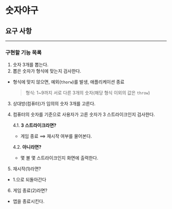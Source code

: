 # 숫자야구
## 요구 사항
---
### 구현할 기능 목록
1. 숫자 3개를 뽑는다.
2. 뽑은 숫자가 형식에 맞는지 검사한다.
- 형식에 맞지 않으면, 예외(`thorw`)를 발생, 애플리케이션 종료
  > 형식: 1~9까지 서로 다른 3개의 숫자(해당 형식 이외의 값은 `throw`)
3. 상대방(컴퓨터)가 임의의 숫자 3개를 고른다.

4. 컴퓨터의 숫자를 기준으로 사용자가 고른 숫자가 3 스트라이크인지 검사한다.

    4.1. __3 스트라이크라면?__
    - 게임 종료 ⟹ 재시작 여부를 물어본다.

    4.2. __아니라면?__
    - 몇 볼 몇 스트라이크인지 화면에 출력한다.
5. 재시작(1)라면?
- 1.으로 되돌아간다
6. 게임 종료(2)라면?
- 앱을 종료시킨다.